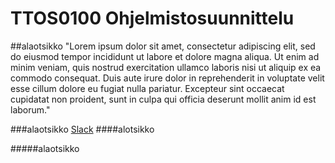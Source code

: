 # TTOS0100 Ohjelmistosuunnittelu

##alaotsikko
"Lorem ipsum dolor sit amet, consectetur adipiscing elit, sed do eiusmod tempor incididunt ut labore et dolore magna aliqua. Ut enim ad minim veniam, quis nostrud exercitation ullamco laboris nisi ut aliquip ex ea commodo consequat. Duis aute irure dolor in reprehenderit in voluptate velit esse cillum dolore eu fugiat nulla pariatur. Excepteur sint occaecat cupidatat non proident, sunt in culpa qui officia deserunt mollit anim id est laborum."

###alaotsikko
[Slack](https://jamk-it.slack.com/)
####alotsikko

#####alaotsikko
